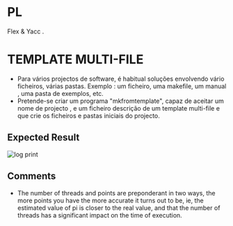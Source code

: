 # PL

Flex & Yacc .

TEMPLATE MULTI-FILE
========

* Para vários projectos de software, é habitual soluções envolvendo vário ficheiros, várias pastas. Exemplo : um ficheiro, uma makefile, um manual , uma pasta de exemplos, etc.
* Pretende-se criar um programa "mkfromtemplate", capaz de aceitar um nome de projecto , e um ficheiro descrição de um template multi-file e que crie os ficheiros e pastas iniciais do projecto.


Expected Result
------------------

![log print](output.png)


Comments
------------
* The number of threads and points are preponderant in two ways, the more points you have the more accurate it turns out to be, ie, the estimated value of pi is closer to the real value, and that the number of threads has a significant impact on the time of execution.
